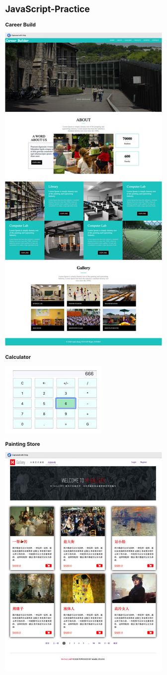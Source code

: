 # JavaScript-Practice

### Career Build
![Image discription](https://github.com/MarekZhang/JavaScript-Practice/blob/master/Career%20builder/final.jpg)

### Calculator
![Image discription](https://github.com/MarekZhang/JavaScript-Practice/blob/master/JS_Calculator/calculator.png)

### Painting Store
![Image discription](https://github.com/MarekZhang/JavaScript-Practice/blob/master/Painting_Store/src/painting_Store.jpg)


